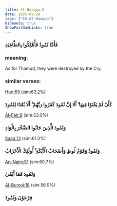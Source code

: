 ```yaml
---
title: Al-Haaqqa:5
date: 2005-09-28
tags: ["69.Al-Haaqqa"]
hidemeta: true 
ShowPostNavLinks: true 
---
```

### فَأَمَّا ثَمُودُ فَأُهْلِكُوا بِالطَّاغِيَةِ
### meaning: 
As for Thamud, they were destroyed by the Cry.
### similar verses: 

[Hud:68](/11/68) (sim:63.2%)

### كَأَنْ لَمْ يَغْنَوْا فِيهَا ۗ أَلَا إِنَّ ثَمُودَ كَفَرُوا رَبَّهُمْ ۗ أَلَا بُعْدًا لِثَمُودَ

[Al-Fajr:9](/89/9) (sim:63.0%)

### وَثَمُودَ الَّذِينَ جَابُوا الصَّخْرَ بِالْوَادِ

[Saad:13](/38/13) (sim:61.0%)

### وَثَمُودُ وَقَوْمُ لُوطٍ وَأَصْحَابُ الْأَيْكَةِ ۚ أُولَٰئِكَ الْأَحْزَابُ

[An-Najm:51](/53/51) (sim:60.7%)

### وَثَمُودَ فَمَا أَبْقَىٰ

[Al-Burooj:18](/85/18) (sim:56.9%)

### فِرْعَوْنَ وَثَمُودَ
